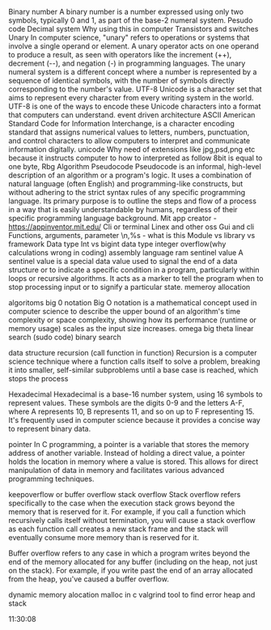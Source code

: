 Binary number
A binary number is a number expressed using only two symbols, typically 0 and 1, as part of the base-2 numeral system. 
Pesudo code
Decimal system
Why using this in computer 
Transistors and switches
Unary
In computer science, "unary" refers to operations or systems that involve a single operand or element. A unary operator acts on one operand to produce a result, as seen with operators like the increment (++), decrement (--), and negation (-) in programming languages. The unary numeral system is a different concept where a number is represented by a sequence of identical symbols, with the number of symbols directly corresponding to the number's value. 
UTF-8
Unicode is a character set that aims to represent every character from every writing system in the world. UTF-8 is one of the ways to encode these Unicode characters into a format that computers can understand. 
event driven architecture
ASCII
American Standard Code for Information Interchange, is a character encoding standard that assigns numerical values to letters, numbers, punctuation, and control characters to allow computers to interpret and communicate information digitally.
unicode
Why need of extensions like jpg,psd,png etc because it instructs computer to how to interpreted as follow
8bit is equal to one byte,
Rbg
Algorithm
Pseudocode
Pseudocode is an informal, high-level description of an algorithm or a program's logic. It uses a combination of natural language (often English) and programming-like constructs, but without adhering to the strict syntax rules of any specific programming language. Its primary purpose is to outline the steps and flow of a process in a way that is easily understandable by humans, regardless of their specific programming language background.
Mit app creator - https://appinventor.mit.edu/
Cli or terminal
Linex and other oss
Gui and cli
Functions, arguments, parameter
\n,%s - what is this
Module vs library vs framework
Data type
Int vs bigint data type
integer overflow(why calculations wrong in coding)
assembly language
ram
sentinel value
A sentinel value is a special data value used to signal the end of a data structure or to indicate a specific condition in a program, particularly within loops or recursive algorithms. It acts as a marker to tell the program when to stop processing input or to signify a particular state. 
memeroy allocation

algoritoms
big 0 notation
Big O notation is a mathematical concept used in computer science to describe the upper bound of an algorithm's time complexity or space complexity, showing how its performance (runtime or memory usage) scales as the input size increases.
omega
big theta
linear search
(sudo code)
binary search

data structure
recursion (call function in function)
Recursion is a computer science technique where a function calls itself to solve a problem, breaking it into smaller, self-similar subproblems until a base case is reached, which stops the process

Hexadecimal
Hexadecimal is a base-16 number system, using 16 symbols to represent values. These symbols are the digits 0-9 and the letters A-F, where A represents 10, B represents 11, and so on up to F representing 15. It's frequently used in computer science because it provides a concise way to represent binary data. 

pointer
In C programming, a pointer is a variable that stores the memory address of another variable. Instead of holding a direct value, a pointer holds the location in memory where a value is stored. This allows for direct manipulation of data in memory and facilitates various advanced programming techniques. 

keepoverflow or buffer overflow
stack overflow
Stack overflow refers specifically to the case when the execution stack grows beyond the memory that is reserved for it. For example, if you call a function which recursively calls itself without termination, you will cause a stack overflow as each function call creates a new stack frame and the stack will eventually consume more memory than is reserved for it.

Buffer overflow refers to any case in which a program writes beyond the end of the memory allocated for any buffer (including on the heap, not just on the stack). For example, if you write past the end of an array allocated from the heap, you've caused a buffer overflow.

dynamic memory alocation
malloc in c
valgrind tool to find error
heap and stack



11:30:08